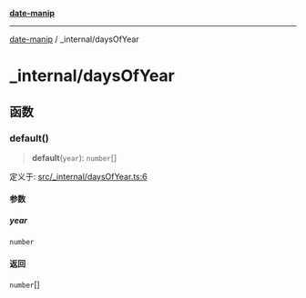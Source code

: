 [**date-manip**](../index.md)

***

[date-manip](../modules.md) / \_internal/daysOfYear

# \_internal/daysOfYear

## 函数

### default()

> **default**(`year`): `number`[]

定义于: [src/\_internal/daysOfYear.ts:6](https://github.com/fengxinming/date-manip/blob/672f1dce8f57973c145b734bdf778535cf1bb983/src/_internal/daysOfYear.ts#L6)

#### 参数

##### year

`number`

#### 返回

`number`[]
